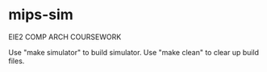 # mips-sim
EIE2 COMP ARCH COURSEWORK

Use "make simulator" to build simulator.
Use "make clean" to clear up build files.
